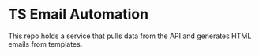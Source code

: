 # TS Email Automation

This repo holds a service that pulls data from the API and generates HTML emails from templates.
